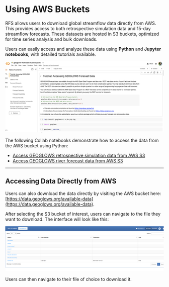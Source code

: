 # Using AWS Buckets

RFS allows users to download global streamflow data directly from AWS. This provides access to both retrospective simulation data and 15-day streamflow forecasts. These datasets are hosted in S3 buckets, optimized for time series analysis and bulk downloads. 

Users can easily access and analyze these data using **Python** and **Jupyter notebooks**, with detailed tutorials available.

![Collab](image5.png)

The following Collab notebooks demonstrate how to access the data from the AWS bucket using Python:  
- [Access GEOGLOWS retrospective simulation data from AWS S3](https://colab.research.google.com/drive/19f8n-YMqGxL_qcn3aw5yv4oYUFFlB8IK)  
- [Access GEOGLOWS river forecast data from AWS S3](https://colab.research.google.com/drive/1tOuybiHK3HuxwL0MHDhGRbU65-yaolGs)

---

## Accessing Data Directly from AWS

Users can also download the data directly by visiting the AWS bucket here: [https://data.geoglows.org/available-data](https://data.geoglows.org/available-data). 

After selecting the S3 bucket of interest, users can navigate to the file they want to download. The interface will look like this:

![AWS Bucket Interface](aws_bucket.png)

Users can then navigate to their file of choice to download it.
